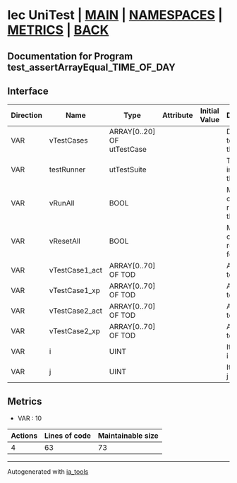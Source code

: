 # Iec UniTest | [MAIN] | [NAMESPACES] | [METRICS] | [BACK]  

## Documentation for Program test_assertArrayEqual_TIME_OF_DAY  

## Interface  

| Direction | Name | Type | Attribute | Initial Value | Documentation |
| --------- | ---- | ---- | --------- | ------------- | ------------- |
| VAR | vTestCases | ARRAY[0..20] OF utTestCase |  |  | Definition of all test cases for this POU |  
| VAR | testRunner | utTestSuite |  |  | Test Suite fb instance to run the tests |  
| VAR | vRunAll | BOOL |  |  | Manual command to run all tests for this POU |  
| VAR | vResetAll | BOOL |  |  | Manual command to reset all tests for this POU |  
| VAR | vTestCase1_act | ARRAY[0..70] OF TOD |  |  | Array data 1 of test case 1 |  
| VAR | vTestCase1_xp | ARRAY[0..70] OF TOD |  |  | Array data 2 of test case 1 |  
| VAR | vTestCase2_act | ARRAY[0..70] OF TOD |  |  | Array data 3 of test case 2 |  
| VAR | vTestCase2_xp | ARRAY[0..70] OF TOD |  |  | Array data 4 of test case 2 |  
| VAR | i | UINT |  |  | Iterator variable i |  
| VAR | j | UINT |  |  | Iterator variable j |  


## Metrics  

- VAR : 10

| Actions | Lines of code | Maintainable size |
| ------- | ------------- | ----------------- |
| 4 | 63 | 73 |

---
Autogenerated with [ia_tools](https://github.com/tkucic/ia_tools)  

[MAIN]: ../../../../index.md
[NAMESPACES]: ../../nsList.md
[METRICS]: ../../../metrics.md
[BACK]: ../nsMain.md
